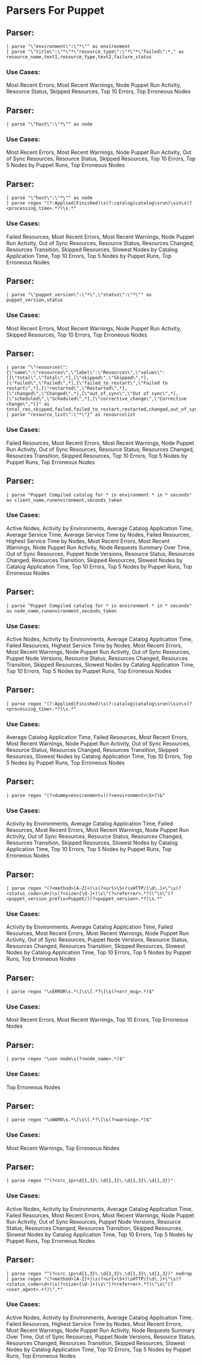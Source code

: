 # Parsers For Puppet

## Parser:
```
| parse "\"environment\":\"*\"" as environment
| parse "\"title\":\"*\"*\"resource_type\":\"*\"*\"failed\":*," as resource_name,text1,resource_type,text2,failure_status
```
### Use Cases:
Most Recent Errors, Most Recent Warnings, Node Puppet Run Activity, Resource Status, Skipped Resources, Top 10 Errors, Top Erroneous Nodes



## Parser:
```
| parse "\"host\":\"*\"" as node
```
### Use Cases:
Most Recent Errors, Most Recent Warnings, Node Puppet Run Activity, Out of Sync Resources, Resource Status, Skipped Resources, Top 10 Errors, Top 5 Nodes by Puppet Runs, Top Erroneous Nodes



## Parser:
```
| parse "\"host\":\"*\"" as node
| parse regex "(?:Applied|Finished)\s(?:catalog|catalog\srun)\sin\s(?<processing_time>.*?)\s.*" 
```
### Use Cases:
Failed Resources, Most Recent Errors, Most Recent Warnings, Node Puppet Run Activity, Out of Sync Resources, Resource Status, Resources Changed, Resources Transition, Skipped Resources, Slowest Nodes by Catalog Application Time, Top 10 Errors, Top 5 Nodes by Puppet Runs, Top Erroneous Nodes



## Parser:
```
| parse "\"puppet_version\":\"*\",\"status\":\"*\"" as puppet_version,status
```
### Use Cases:
Most Recent Errors, Most Recent Warnings, Node Puppet Run Activity, Skipped Resources, Top 10 Errors, Top Erroneous Nodes



## Parser:
```
| parse "\"resources\":{\"name\":\"resources\",\"label\":\"Resources\",\"values\":[[\"total\",\"Total\",*],[\"skipped\",\"Skipped\",*],[\"failed\",\"Failed\",*],[\"failed_to_restart\",\"Failed to restart\",*],[\"restarted\",\"Restarted\",*],[\"changed\",\"Changed\",*],[\"out_of_sync\",\"Out of sync\",*],[\"scheduled\",\"Scheduled\",*],[\"corrective_change\",\"Corrective change\",*]]" as total_res,skipped,failed,failed_to_restart,restarted,changed,out_of_sync,scheduled,corrective_change
| parse "resource_list\":\"*\"}" as resourcelist
```
### Use Cases:
Failed Resources, Most Recent Errors, Most Recent Warnings, Node Puppet Run Activity, Out of Sync Resources, Resource Status, Resources Changed, Resources Transition, Skipped Resources, Top 10 Errors, Top 5 Nodes by Puppet Runs, Top Erroneous Nodes



## Parser:
```
| parse "Puppet Compiled catalog for * in environment * in * seconds" as client_name,runenvironment,seconds_taken 
```
### Use Cases:
Active Nodes, Activity by Environments, Average Catalog Application Time, Average Service Time, Average Service Time by Nodes, Failed Resources, Highest Service Time by Nodes, Most Recent Errors, Most Recent Warnings, Node Puppet Run Activity, Node Requests Summary Over Time, Out of Sync Resources, Puppet Node Versions, Resource Status, Resources Changed, Resources Transition, Skipped Resources, Slowest Nodes by Catalog Application Time, Top 10 Errors, Top 5 Nodes by Puppet Runs, Top Erroneous Nodes



## Parser:
```
| parse "Puppet Compiled catalog for * in environment * in * seconds" as node_name,runenvironment,seconds_taken
```
### Use Cases:
Active Nodes, Activity by Environments, Average Catalog Application Time, Failed Resources, Highest Service Time by Nodes, Most Recent Errors, Most Recent Warnings, Node Puppet Run Activity, Out of Sync Resources, Puppet Node Versions, Resource Status, Resources Changed, Resources Transition, Skipped Resources, Slowest Nodes by Catalog Application Time, Top 10 Errors, Top 5 Nodes by Puppet Runs, Top Erroneous Nodes



## Parser:
```
| parse regex "(?:Applied|Finished)\s(?:catalog|catalog\srun)\sin\s(?<processing_time>.*?)\s.*" 
```
### Use Cases:
Average Catalog Application Time, Failed Resources, Most Recent Errors, Most Recent Warnings, Node Puppet Run Activity, Out of Sync Resources, Resource Status, Resources Changed, Resources Transition, Skipped Resources, Slowest Nodes by Catalog Application Time, Top 10 Errors, Top 5 Nodes by Puppet Runs, Top Erroneous Nodes



## Parser:
```
| parse regex "(?<dummy>environment=)(?<environment>\S+?)&"
```
### Use Cases:
Activity by Environments, Average Catalog Application Time, Failed Resources, Most Recent Errors, Most Recent Warnings, Node Puppet Run Activity, Out of Sync Resources, Resource Status, Resources Changed, Resources Transition, Skipped Resources, Slowest Nodes by Catalog Application Time, Top 10 Errors, Top 5 Nodes by Puppet Runs, Top Erroneous Nodes



## Parser:
```
| parse regex "(?<method>[A-Z]+)\s(?<url>\S+)\sHTTP/[\d\.]+\"\s(?<status_code>\d+)\s(?<size>[\d-]+)\s\"(?<referrer>.*?)\"\s\"(?<puppet_version_prefix>Puppet/)(?<puppet_version>.*?)\s.*"
```
### Use Cases:
Activity by Environments, Average Catalog Application Time, Failed Resources, Most Recent Errors, Most Recent Warnings, Node Puppet Run Activity, Out of Sync Resources, Puppet Node Versions, Resource Status, Resources Changed, Resources Transition, Skipped Resources, Slowest Nodes by Catalog Application Time, Top 10 Errors, Top 5 Nodes by Puppet Runs, Top Erroneous Nodes



## Parser:
```
| parse regex "\sERROR\s.*\]\s\[.*?\]\s(?<err_msg>.*)$"
```
### Use Cases:
Most Recent Errors, Most Recent Warnings, Top 10 Errors, Top Erroneous Nodes



## Parser:
```
| parse regex "\son node\s(?<node_name>.*)$"
```
### Use Cases:
Top Erroneous Nodes



## Parser:
```
| parse regex "\sWARN\s.*\]\s\[.*?\]\s(?<warning>.*)$"
```
### Use Cases:
Most Recent Warnings, Top Erroneous Nodes



## Parser:
```
| parse regex "^(?<src_ip>\d{1,3}\.\d{1,3}\.\d{1,3}\.\d{1,3})"
```
### Use Cases:
Active Nodes, Activity by Environments, Average Catalog Application Time, Failed Resources, Most Recent Errors, Most Recent Warnings, Node Puppet Run Activity, Out of Sync Resources, Puppet Node Versions, Resource Status, Resources Changed, Resources Transition, Skipped Resources, Slowest Nodes by Catalog Application Time, Top 10 Errors, Top 5 Nodes by Puppet Runs, Top Erroneous Nodes



## Parser:
```
| parse regex "^(?<src_ip>\d{1,3}\.\d{1,3}\.\d{1,3}\.\d{1,3})" nodrop
| parse regex "(?<method>[A-Z]+)\s(?<url>\S+)\sHTTP/[\d\.]+\"\s(?<status_code>\d+)\s(?<size>[\d-]+)\s\"(?<referrer>.*?)\"\s\"(?<user_agent>.+?)\".*"
```
### Use Cases:
Active Nodes, Activity by Environments, Average Catalog Application Time, Failed Resources, Highest Service Time by Nodes, Most Recent Errors, Most Recent Warnings, Node Puppet Run Activity, Node Requests Summary Over Time, Out of Sync Resources, Puppet Node Versions, Resource Status, Resources Changed, Resources Transition, Skipped Resources, Slowest Nodes by Catalog Application Time, Top 10 Errors, Top 5 Nodes by Puppet Runs, Top Erroneous Nodes


